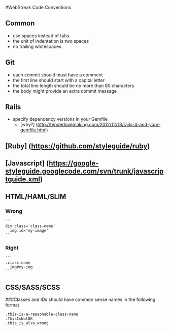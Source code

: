 #WebStreak Code Conventions

## Common
- use spaces instead of tabs
- the unit of indentation is two spaces
- no trailing whitespaces

## Git
- each commit should must have a comment
- the first line should start with a capital letter
- the total line length should be no more than 80 characters
- the body might provide an extra commit message

## Rails
- specify dependency versions in your Gemfile
  - [why?] (http://tenderlovemaking.com/2012/12/18/rails-4-and-your-gemfile.html)

## [Ruby] (https://github.com/styleguide/ruby)

## [Javascript] (https://google-styleguide.googlecode.com/svn/trunk/javascriptguide.xml)

## HTML/HAML/SLIM
### Wrong

    ```
    div class='class-name'
      img id='my-image'
    ```

### Right

    ```
    .class-name
      img#my-img
    ```

## CSS/SASS/SCSS
###Classes and IDs should have common sense names in the following format

    .this-is-a-reasonable-class-name
    .ThisIsNotOK
    .this_is_also_wrong